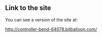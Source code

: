 ## Link to the site

You can see a version of the site at: 

http://controller-bend-64078.bitballoon.com/
